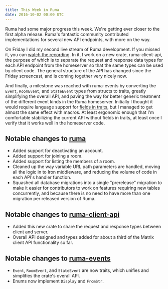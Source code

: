 ```yaml
---
title: This Week in Ruma
date: 2016-10-02 00:00 UTC
---
```


Ruma had some major progress this week.
We're getting ever closer to the first alpha release.
Ruma's fantastic community contributed implementations for several new API endpoints, with more on the way.

On Friday I did my second live stream of Ruma development.
If you missed it, you can [watch the recording](https://www.youtube.com/watch?v=gApgMPEwvSc).
In it, I work on a new crate, ruma-client-api, the purpose of which is to separate the request and response data types for each API endpoint from the homeserver so that the same types can be used by client code.
The general structure of the API has changed since the Friday screencast, and is coming together very nicely now.

And finally, a milestone was reached with ruma-events by converting the `Event`, `RoomEvent`, and `StateEvent` types from structs to traits, greatly simplifying the overall API, and paving the way for better generic treatment of the different event kinds in the Ruma homeserver.
Initially I thought it would require language support for [fields in traits](https://github.com/rust-lang/rfcs/pull/1546), but I managed to get almost the same effect with macros.
At least ergonomic enough that I'm comfortable stabilizing the current API without fields in traits, at least once I verify that it works well in the homeserver code.

## Notable changes to [ruma](https://github.com/ruma/ruma)

* Added support for deactivating an account.
* Added support for joining a room.
* Added support for listing the members of a room.
* Cleaned up the way variable URL path parameters are handled, moving all the logic in to Iron middleware, and reducing the volume of code in each API's handler function.
* Squashed all database migrations into a single "prerelease" migration to make it easier for contributors to work on features requiring new tables concurrently, and because there is no need to have more than one migration per released version of Ruma.

## Notable changes to [ruma-client-api](https://github.com/ruma/ruma-client-api)

* Added this new crate to share the request and response types between client and server.
* Overall API designed and types added for about a third of the Matrix client API functionality so far.

## Notable changes to [ruma-events](https://github.com/ruma/ruma-events)

* `Event`, `RoomEvent`, and `StateEvent` are now traits, which unifies and simplifies the crate's overall API.
* Enums now implement `Display` and `FromStr`.

